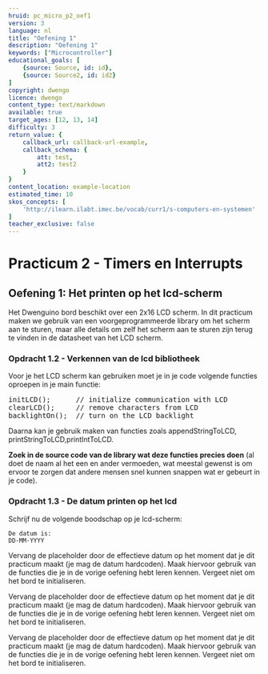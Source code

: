 ```yaml
---
hruid: pc_micro_p2_oef1
version: 3
language: nl
title: "Oefening 1"
description: "Oefening 1"
keywords: ["Microcontroller"]
educational_goals: [
    {source: Source, id: id}, 
    {source: Source2, id: id2}
]
copyright: dwengo
licence: dwengo
content_type: text/markdown
available: true
target_ages: [12, 13, 14]
difficulty: 3
return_value: {
    callback_url: callback-url-example,
    callback_schema: {
        att: test,
        att2: test2
    }
}
content_location: example-location
estimated_time: 10
skos_concepts: [
    'http://ilearn.ilabt.imec.be/vocab/curr1/s-computers-en-systemen'
]
teacher_exclusive: false
---
```

# Practicum 2 - Timers en Interrupts

## Oefening 1: Het printen op het lcd-scherm

Het Dwenguino bord beschikt over een 2x16 LCD scherm. In dit practicum maken we gebruik van een voorgeprogrammeerde library om het scherm aan te sturen, maar alle details om zelf het scherm aan te sturen zijn terug te vinden in de datasheet van het LCD scherm.

### Opdracht 1.2 - Verkennen van de lcd bibliotheek

Voor je het LCD scherm kan gebruiken moet je in je code volgende functies oproepen in je main functie:

<div class="highlight highlight-source-c++">
<pre><span class="pl-en">initLCD</span>();      <span class="pl-c"><span class="pl-c">//</span> initialize communication with LCD</span>
<span class="pl-en">clearLCD</span>();     <span class="pl-c"><span class="pl-c">//</span> remove characters from LCD </span>
<span class="pl-en">backlightOn</span>();  <span class="pl-c"><span class="pl-c">//</span> turn on the LCD backlight</span></pre>
</div>

Daarna kan je gebruik maken van functies zoals appendStringToLCD, printStringToLCD,printIntToLCD.

**Zoek in de source code van de library wat deze functies precies doen** (al doet de naam al het een en ander vermoeden, wat meestal gewenst is om ervoor te zorgen dat andere mensen snel kunnen snappen wat er gebeurt in je code).

### Opdracht 1.3 - De datum printen op het lcd

Schrijf nu de volgende boodschap op je lcd-scherm: 

<pre><code>De datum is:
DD-MM-YYYY
</code></pre>

Vervang de placeholder door de effectieve datum op het moment dat je dit practicum maakt (je mag de datum hardcoden). Maak hiervoor gebruik van de functies die je in de vorige oefening hebt leren kennen. Vergeet niet om het bord te initialiseren.

Vervang de placeholder door de effectieve datum op het moment dat je dit practicum maakt (je mag de datum hardcoden). Maak hiervoor gebruik van de functies die je in de vorige oefening hebt leren kennen. Vergeet niet om het bord te initialiseren.

Vervang de placeholder door de effectieve datum op het moment dat je dit practicum maakt (je mag de datum hardcoden). Maak hiervoor gebruik van de functies die je in de vorige oefening hebt leren kennen. Vergeet niet om het bord te initialiseren.